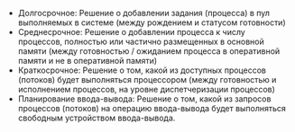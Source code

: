 - Долгосрочное: Решение о добавлении задания (процесса) в пул выполняемых в системе (между рождением и статусом готовности)
- Среднесрочное: Решение о добавлении процесса к числу процессов, полностью или частично размещенных в основной памяти (между готовностью / ожиданием процесса в оперативной памяти и не в оперативной памяти)
- Краткосрочное: Решение о том, какой из доступных процессов (потоков) будет выполняться процессором (между готовностью и исполнением процессов, на уровне диспетчеризации процессов)
- Планирование ввода-вывода: Решение о том, какой из запросов процессов (потоков) на операцию ввода-вывода будет выполняться свободным устройством ввода-вывода.
